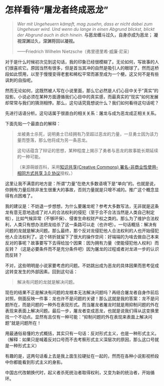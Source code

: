 # 怎样看待“屠龙者终成恶龙”

> *Wer mit Ungeheuern kämpft, mag zusehn, dass er nicht dabei zum Ungeheuer wird.
> Und wenn du lange in einen Abgrund blickst, blickt der Abgrund auch in dich hinein.*
> **与恶龙缠斗过久，自身亦成为恶龙；
> 凝视深渊过久，深渊将回以凝视。**
>
> ——Friedrich Wilhelm Nietzsche（弗里德里希·威廉·尼采）

对于是什么时候初次见到这句话，我的印象已经很模糊了。无论如何，写故事的人们很喜欢它。原因当然有很多，但是首当其冲的自然是吸引人的眼球了。然而这桥段如此惯用，以至于慢慢变得老套和稀松平常而甚至成为一个梗。这又何不是有些讽刺的自指呢。

然而无论如何，这既然被人写在小说里面，那么它必然是人们心目中关于“真实”的投影。小说必须在某种方面遵循我们心目中的真实感，而最真实的“现实”如何发展却常常与我们的猜测相悖。那么，这句话究竟想说什么？我们如何看待这句话呢？

先进行话语分析。这句话属于很直白的相关关系：屠龙与成为恶龙成正相关关系。

下面先贴一个最直白的解释：

> 龙被勇士杀死，说明勇士已经拥有乃至超过恶龙的力量，一旦勇士因为该力量而堕落，那么他将成为另一条恶龙。
>
> 这句话蕴含了辩证的思想，某种程度上揭示了勇者与恶龙的故事能长期延续的一种可能。
>
> （来源萌娘百科，采用[知识共享(Creative Commons) 署名-非商业性使用-相同方式共享 3.0 协议](https://mzh.moegirl.org.cn/萌娘百科:版权信息)授权。）

这里让我不满意的地方是：所谓“力量”在绝大多数语境下是“单向”的。也就是说，你拥有力量后除非发生很重大的事故，否则力量就是只增不减的。推广这个概念显得有点困难了。

我的建议是：不妨退一步想想，为什么要屠龙呢？参考大多数写法，无非就是这条龙有意无意地造成了对人的合法权利的侵犯（至于合不合法当然是人类自己制定啦），比如气候异常（不够环保）、侵害生命权财产权之类的。那么为了维护合法权利，人类只有想办法把龙给杀了这一条路可以走（也许吧）。一句话概括：解决有问题的龙就是解决问题。那么最终，那个反对龙侵犯他人合法权利的人也开始侵犯他人合法权利了。这个转折就留下了很大的操作空间：好端端的为啥去做自己本来反对的事呢？故事要写下去得给加个因果：因为拥有力量（使能侵犯他人权利）而反转？（这是必要条件而不是充分条件吧）因为屠龙的过程或者对龙进一步的认识而反转？

不对，这些明明是小说家要考虑的问题。不妨跳出成为恶龙的具体因果而思考促成这转变发生的外部因素。回到这句话：

> 解决有问题的龙就是解决问题。

现在的结果不正是解决有问题的龙根本无法解决问题吗？再结合屠龙者自身作前后对照，侧面反映一件事：龙也许不是问题的关键！那么这就是我的答案：龙不是问题所在，而是问题的一种外在表现形式。而当屠龙者屠龙时就是用抑制问题的外在表现来表面上解决问题。最后一步，屠龙者变成恶龙，也就是说我们得从这变换里找一个不动点。显然有且仅有一种可能：“抑制问题的外在表现来表面上解决问题”就是问题所在！

用最通俗易懂的方式概括，其实只有一句话：反对形式主义，也是一种形式主义。（解释：如果只是喊着反对口号而不去考察形式主义深层次的原因，那么这口号就是一种形式主义）

有趣的是，这两句话看上去是我上面生拉硬扯在一起的，然而在各种小说影视桥段中你都能看到形式主义的身影。

中国古代改朝换代时，起义者杀死统治者取得权利，又变为新的统治者，开始循环。